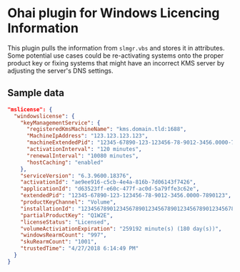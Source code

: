 # Ohai plugin for Windows Licencing Information

This plugin pulls the information from `slmgr.vbs` and stores it in attributes. Some potential use cases could be re-activating systems onto the proper product key or fixing systems that might have an incorrect KMS server by adjusting the server's DNS settings.

## Sample data

``` JSON
"mslicense": {
  "windowslicense": {
    "keyManagementService": {
      "registeredKmsMachineName": "kms.domain.tld:1688",
      "MachineIpAddress": "123.123.123.123",
      "machineExtendedPid": "12345-67890-123-123456-78-9012-3456.0000-7890123",
      "activationInterval": "120 minutes",
      "renewalInterval": "10080 minutes",
      "hostCaching": "enabled"
    },
    "serviceVersion": "6.3.9600.18376",
    "activationId": "ae9ee916-c5cb-4e4a-816b-7d06143f7426",
    "applicationId": "d63523ff-e60c-477f-ac0d-5a79ffe3c62e",
    "extendedPid": "12345-67890-123-123456-78-9012-3456.0000-7890123",
    "productKeyChannel": "Volume",
    "installationId": "123456789012345678901234567890123456789012345678901234567890123",
    "partialProductKey": "Q1W2E",
    "licenseStatus": "Licensed",
    "volumeActiviationExpiration": "259192 minute(s) (180 day(s))",
    "windowsRearmCount": "997",
    "skuRearmCount": "1001",
    "trustedTime": "4/27/2018 6:14:49 PM"
  }
}
```